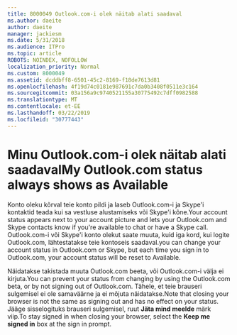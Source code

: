 ```yaml
---
title: 8000049 Outlook.com-i olek näitab alati saadaval
ms.author: daeite
author: daeite
manager: jackiesm
ms.date: 5/31/2018
ms.audience: ITPro
ms.topic: article
ROBOTS: NOINDEX, NOFOLLOW
localization_priority: Normal
ms.custom: 8000049
ms.assetid: dcddbff8-6501-45c2-8169-f18de7613d81
ms.openlocfilehash: 4f19d74c0181e987691c7da0b3408f0511e3c164
ms.sourcegitcommit: 03a156a9c9740521155a30775492c7dff0982588
ms.translationtype: MT
ms.contentlocale: et-EE
ms.lasthandoff: 03/22/2019
ms.locfileid: "30777443"
---
```

# <a name="my-outlookcom-status-always-shows-as-available"></a><span data-ttu-id="c9d09-102">Minu Outlook.com-i olek näitab alati saadaval</span><span class="sxs-lookup"><span data-stu-id="c9d09-102">My Outlook.com status always shows as Available</span></span>

<span data-ttu-id="c9d09-103">Konto oleku kõrval teie konto pildi ja laseb Outlook.com-i ja Skype'i kontaktid teada kui sa vestluse alustamiseks või Skype'i kõne.</span><span class="sxs-lookup"><span data-stu-id="c9d09-103">Your account status appears next to your account picture and lets your Outlook.com and Skype contacts know if you're available to chat or have a Skype call.</span></span> <span data-ttu-id="c9d09-104">Outlook.com-i või Skype'i konto olekut saate muuta, kuid iga kord, kui logite Outlook.com, lähtestatakse teie kontoseis saadaval.</span><span class="sxs-lookup"><span data-stu-id="c9d09-104">you can change your account status in Outlook.com or Skype, but each time you sign in to Outlook.com, your account status will be reset to Available.</span></span>
  
<span data-ttu-id="c9d09-105">Näidatakse takistada muuta Outlook.com beeta, või Outlook.com-i välja ei kirjuta.</span><span class="sxs-lookup"><span data-stu-id="c9d09-105">You can prevent your status from changing by using the Outlook.com beta, or by not signing out of Outlook.com.</span></span> <span data-ttu-id="c9d09-106">Tähele, et teie brauseri sulgemisel ei ole samaväärne ja ei mõjuta näidatakse.</span><span class="sxs-lookup"><span data-stu-id="c9d09-106">Note that closing your browser is not the same as signing out and has no effect on your status.</span></span> <span data-ttu-id="c9d09-107">Jääge sisselogituks brauseri sulgemisel, ruut **Jäta mind meelde** märk viip.</span><span class="sxs-lookup"><span data-stu-id="c9d09-107">To stay signed in when closing your browser, select the **Keep me signed in** box at the sign in prompt.</span></span> 
  

